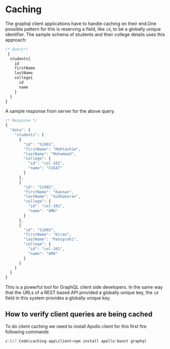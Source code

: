 # Caching

The graphql client applications have to handle caching on their end.One possible pattern for this is reserving a field, like `id`, to be a globally unique identifier. The sample schema of students and their college details  uses this approach:

```javascript
/* Query*/
 {
  students{
    id
    firstName
    lastName
    college{
      id
      name
    }
  }
}

```

A sample response from server for the above query.

```javascript
/* Response */
{
  "data": {
    "students": [
      {
        "id": "S1001",
        "firstName": "Mohtashim",
        "lastName": "Mohammad",
        "college": {
          "id": "col-102",
          "name": "CUSAT"
        }
      },
      {
        "id": "S1002",
        "firstName": "Kannan",
        "lastName": "Sudhakaran",
        "college": {
          "id": "col-101",
          "name": "AMU"
        }
      },
      {
        "id": "S1003",
        "firstName": "Kiran",
        "lastName": "Panigrahi",
        "college": {
          "id": "col-101",
          "name": "AMU"
        }
      }
    ]
  }
}


```

This is a powerful tool for  GraphQL client side developers. In the same way that the URLs of a REST based API provided a globally unique key, the `id` field in this system provides a globally unique key.

## How to verify client queries are being cached

To do client caching we need to install Apollo client for this
first fire following commands

```javascript
c:\17.Code\caching-app\client>npm install apollo-boost graphql

```